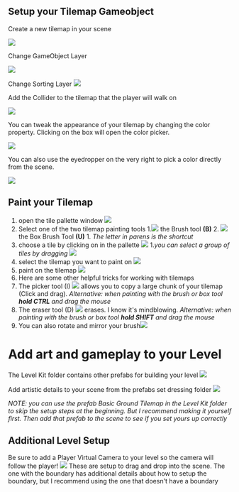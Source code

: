 Setup your Tilemap Gameobject
-------


Create a new tilemap in your scene

![](https://raw.githubusercontent.com/mharris382/Software-Engineering-Capstone/main/Docs/Images/Pasted%20image%2020220324082944.png)

Change GameObject Layer

![](https://raw.githubusercontent.com/mharris382/Software-Engineering-Capstone/main/Docs/Images/Pasted%20image%2020220324083023.png)

Change Sorting Layer
![](https://raw.githubusercontent.com/mharris382/Software-Engineering-Capstone/main/Docs/Images/Pasted%20image%2020220324083313.png)

Add the Collider to the tilemap that the player will walk on

![](https://raw.githubusercontent.com/mharris382/Software-Engineering-Capstone/main/Docs/Images/Pasted%20image%2020220324083408.png)

You can tweak the appearance of your tilemap by changing the color property.  Clicking on the box will open the color picker. 

![](https://raw.githubusercontent.com/mharris382/Software-Engineering-Capstone/main/Docs/Images/Pasted%20image%2020220324084355.png)

You can also use the eyedropper on the very right to pick a color directly from the scene.

![](https://raw.githubusercontent.com/mharris382/Software-Engineering-Capstone/main/Docs/Images/Pasted%20image%2020220324084519.png)



Paint your Tilemap
----------
1. open the tile pallette window ![](https://raw.githubusercontent.com/mharris382/Software-Engineering-Capstone/main/Docs/Images/Pasted%2020220324084120.png)
2. Select one of the two tilemap painting tools 
	1.![](https://raw.githubusercontent.com/mharris382/Software-Engineering-Capstone/main/Docs/Images/Pasted%20image%2020220324085024.png) the Brush tool **(B)** 
	2. ![](https://raw.githubusercontent.com/mharris382/Software-Engineering-Capstone/main/Docs/Images/Pasted%20image%2020220324085003.png)the Box Brush Tool **(U)**
		1. *The letter in parens is the shortcut*
1. choose a tile by clicking on in the pallette
![](https://raw.githubusercontent.com/mharris382/Software-Engineering-Capstone/main/Docs/Images/Pasted%20image%2020220324091714.png)
	1.*you can select a group of tiles by dragging*
	![](https://raw.githubusercontent.com/mharris382/Software-Engineering-Capstone/main/Docs/Images/Pasted%20image%2020220324091605.png)
2. select the tilemap you want to paint on
![](https://raw.githubusercontent.com/mharris382/Software-Engineering-Capstone/main/Docs/Images/Pasted%20image%2020220324091448.png)
3. paint on the tilemap ![](https://raw.githubusercontent.com/mharris382/Software-Engineering-Capstone/main/Docs/Images/Pasted%20image%2020220324091856.png)
5. Here are some other helpful tricks for working with tilemaps
6. The picker tool (I) ![](https://raw.githubusercontent.com/mharris382/Software-Engineering-Capstone/main/Docs/Images/Pasted%20image%2020220324085210.png]) allows you to copy a large chunk of your tilemap (Click and drag). *Alternative: when painting with the brush or box tool **hold CTRL** and drag the mouse*
7. The eraser tool (D) ![](https://raw.githubusercontent.com/mharris382/Software-Engineering-Capstone/main/Docs/Images/Pasted%20image%2020220324085548.png) erases.  I know it's mindblowing.   *Alternative: when painting with the brush or box tool **hold SHIFT** and drag the mouse*
8. You can also rotate and mirror your brush![](https://raw.githubusercontent.com/mharris382/Software-Engineering-Capstone/main/Docs/Images/Pasted%%20image2020220324085743.png)




Add art and gameplay to your Level
========
The Level Kit folder contains other prefabs for building your level
![](https://raw.githubusercontent.com/mharris382/Software-Engineering-Capstone/main/Docs/Images/Pasted%20image%2020220324090640.png)

Add artistic details to your scene from the prefabs set dressing folder
![](https://raw.githubusercontent.com/mharris382/Software-Engineering-Capstone/main/Docs/Images/Pasted%20image%2020220324090543.png)

*NOTE: you can use the prefab Basic Ground Tilemap in the Level Kit folder to skip the setup steps at the beginning. But I recommend making it yourself first. Then add that prefab to the scene to see if you set yours up correctly*



Additional Level Setup
---------

Be sure to add a Player Virtual Camera to your level so the camera will follow the player! 
![](https://raw.githubusercontent.com/mharris382/Software-Engineering-Capstone/main/Docs/Images/Pasted%20image%2020220324091204.png)
These are setup to drag and drop into the scene.  The one with the boundary has additional details about how to setup the boundary, but I recommend using the one that doesn't have a boundary
